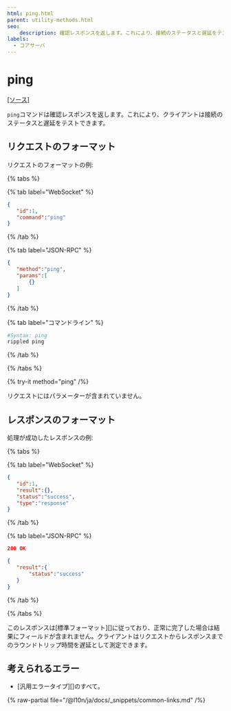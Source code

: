 ```yaml
---
html: ping.html
parent: utility-methods.html
seo:
    description: 確認レスポンスを返します。これにより、接続のステータスと遅延をテストできます。
labels:
  - コアサーバ
---
```

# ping
[[ソース]](https://github.com/XRPLF/rippled/blob/master/src/ripple/rpc/handlers/Ping.cpp "Source")

`ping`コマンドは確認レスポンスを返します。これにより、クライアントは接続のステータスと遅延をテストできます。

## リクエストのフォーマット
リクエストのフォーマットの例:

{% tabs %}

{% tab label="WebSocket" %}
```json
{
   "id":1,
   "command":"ping"
}
```
{% /tab %}

{% tab label="JSON-RPC" %}
```json
{
   "method":"ping",
   "params":[
       {}
   ]
}
```
{% /tab %}

{% tab label="コマンドライン" %}
```sh
#Syntax: ping
rippled ping
```
{% /tab %}

{% /tabs %}

{% try-it method="ping" /%}

リクエストにはパラメーターが含まれていません。

## レスポンスのフォーマット

処理が成功したレスポンスの例:

{% tabs %}

{% tab label="WebSocket" %}
```json
{
   "id":1,
   "result":{},
   "status":"success",
   "type":"response"
}
```
{% /tab %}

{% tab label="JSON-RPC" %}
```json
200 OK

{
   "result":{
       "status":"success"
   }
}
```
{% /tab %}

{% /tabs %}

このレスポンスは[標準フォーマット][]に従っており、正常に完了した場合は結果にフィールドが含まれません。クライアントはリクエストからレスポンスまでのラウンドトリップ時間を遅延として測定できます。

## 考えられるエラー

* [汎用エラータイプ][]のすべて。

{% raw-partial file="/@l10n/ja/docs/_snippets/common-links.md" /%}
